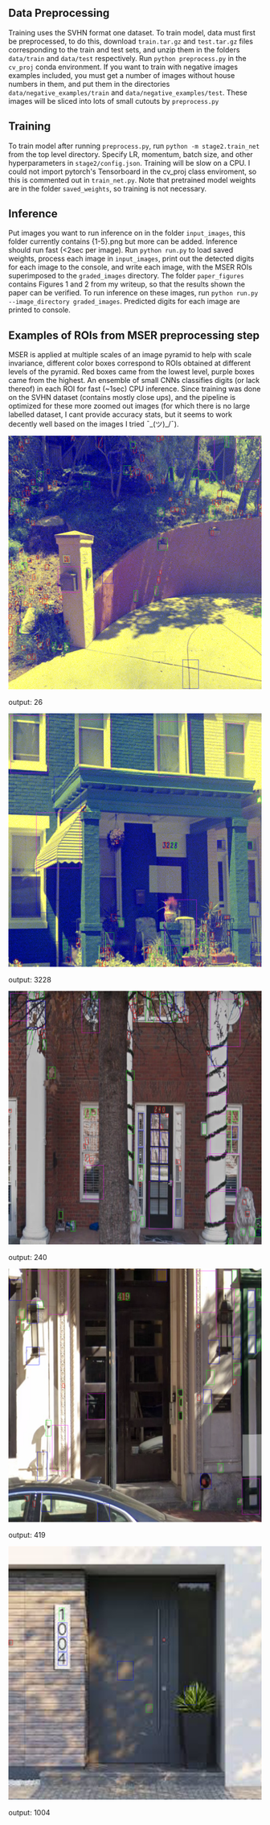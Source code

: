 

## Data Preprocessing
Training uses the SVHN format one dataset. To train model, data must first be preprocessed, to do this, download `train.tar.gz` and `test.tar.gz` files corresponding to the train and test sets, and unzip them in the folders `data/train` and `data/test` respectively. Run `python preprocess.py` in the `cv_proj` conda environment. If you want to train with negative images examples included, you must get a number of images without house numbers in them, and put them in the directories `data/negative_examples/train` and `data/negative_examples/test`. These images will be sliced into lots of small cutouts by `preprocess.py`

## Training
To train model after running `preprocess.py`, run `python -m stage2.train_net` from the top level directory. Specify LR, momentum, batch size, and other hyperparameters in `stage2/config.json`. Training will be slow on a CPU. I could not import pytorch's Tensorboard in the cv_proj class enviroment, so this is commented out in `train_net.py`. Note that pretrained model weights are in the folder `saved_weights`, so training is not necessary.

## Inference
Put images you want to run inference on in the folder `input_images`, this folder currently contains {1-5}.png but more can be added. Inference should run fast (<2sec per image). Run `python run.py` to load saved weights, process each image in `input_images`, print out the detected digits for each image to the console, and write each image, with the MSER ROIs superimposed to the `graded_images` directory. The folder `paper_figures` contains Figures 1 and 2 from my writeup, so that the results shown the paper can be verified. To run inference on these images, run `python run.py --image_directory graded_images`. Predicted digits for each image are printed to console.

## Examples of ROIs from MSER preprocessing step
MSER is applied at multiple scales of an image pyramid to help with scale invariance, different color boxes correspond to ROIs obtained at different levels of the pyramid. Red boxes came from the lowest level, purple boxes came from the highest. An ensemble of small CNNs classifies digits (or lack thereof) in each ROI for fast (~1sec) CPU inference. Since training was done on the SVHN dataset (contains mostly close ups), and the pipeline is optimized for these more zoomed out images (for which there is no large labelled dataset, I cant provide accuracy stats, but it seems to work decently well based on the images I tried ¯\_(ツ)_/¯).

![](graded_images/1.png)

output: 26

![](graded_images/2.png)

output: 3228

![](graded_images/3.png)

output: 240

![](graded_images/4.png)

output: 419

![](graded_images/5.png)

output: 1004

